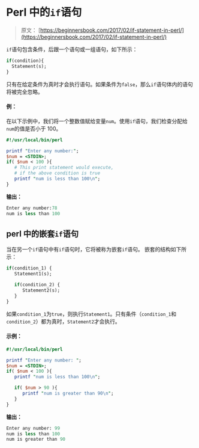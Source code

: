 # Perl 中的`if`语句

> 原文： [https://beginnersbook.com/2017/02/if-statement-in-perl/](https://beginnersbook.com/2017/02/if-statement-in-perl/)

`if`语句包含条件，后跟一个语句或一组语句，如下所示：

```perl
if(condition){
  Statement(s);
}
```

只有在给定条件为真时才会执行语句。如果条件为`false`，那么`if`语句体内的语句将被完全忽略。

#### 例：

在以下示例中，我们将一个整数值赋给变量`num`。使用`if`语句，我们检查分配给`num`的值是否小于 100。

```perl
#!/usr/local/bin/perl

printf "Enter any number:";
$num = <STDIN>;
if( $num < 100 ){
   # This print statement would execute,
   # if the above condition is true
   printf "num is less than 100\n";
}
```

**输出：**

```perl
Enter any number:78
num is less than 100
```

## perl 中的嵌套`if`语句

当在另一个`if`语句中有`if`语句时，它将被称为嵌套`if`语句。
嵌套的结构如下所示：

```perl
if(condition_1) {
   Statement1(s);

   if(condition_2) {
      Statement2(s);
   }
}
```

如果`condition_1`为`true`，则执行`Statement1`。只有条件（`condition_1`和`condition_2`）都为真时，`Statement2`才会执行。

#### 示例：

```perl
#!/usr/local/bin/perl

printf "Enter any number: ";
$num = <STDIN>;
if( $num < 100 ){
   printf "num is less than 100\n";

   if( $num > 90 ){
      printf "num is greater than 90\n";
   }
}
```

**输出：**

```perl
Enter any number: 99
num is less than 100
num is greater than 90
```
